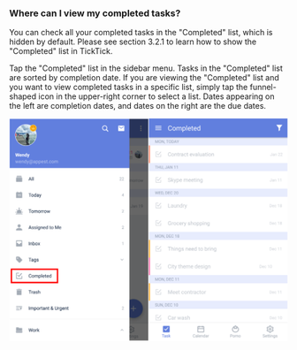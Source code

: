 ### Where can I view my completed tasks?

You can check all your completed tasks in the "Completed" list, which is hidden by default. Please see section 3.2.1 to learn how to show the "Completed" list in TickTick.

Tap the "Completed" list in the sidebar menu. Tasks in the "Completed" list are sorted by completion date. If you are viewing the "Completed" list and you want to view completed tasks in a specific list, simply tap the funnel-shaped icon in the upper-right corner to select a list. Dates appearing on the left are completion dates, and dates on the right are the due dates.

![](../../images/ticktick-android-app/task/3.3.8.png)

